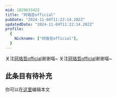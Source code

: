 ```yaml
---
mid: 1829633422
title: "珂珞哲official"
pubDate: "2024-11-04T11:22:14.202Z"
updatedDate: "2024-11-04T11:22:14.202Z"
profile:
  {
    Nickname: ["珂珞哲official"],
  }
---
```


关注[珂珞哲official](https://space.bilibili.com/1829633422)谢谢喵~ 关注[珂珞哲official](https://space.bilibili.com/1829633422)谢谢喵~

## 此条目有待补充
你可以在[这里](https://github.com/Yuhanawa/VTuber.ICU-Content/edit/master/v/珂珞哲official/index.md)编辑本文

